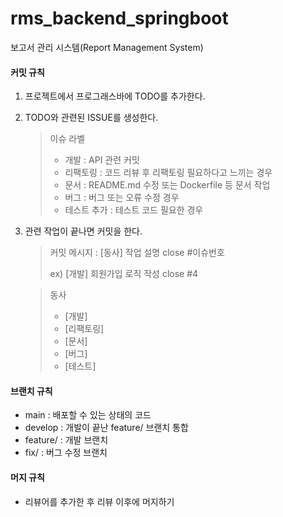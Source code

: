 # rms_backend_springboot

보고서 관리 시스템(Report Management System)

#### 커밋 규칙

1. 프로젝트에서 프로그래스바에 TODO를 추가한다.

2. TODO와 관련된 ISSUE를 생성한다.

   > 이슈 라벨
   >
   > + 개발 : API 관련 커밋
   > + 리팩토링 : 코드 리뷰 후 리팩토링 필요하다고 느끼는 경우
   > + 문서 : README.md 수정 또는 Dockerfile 등 문서 작업
   > + 버그 : 버그 또는 오류 수정 경우
   > + 테스트 추가 : 테스트 코드 필요한 경우

3. 관련 작업이 끝나면 커밋을 한다.

   > 커밋 메시지 : [동사] 작업 설명 close #이슈번호
   >
   > ex) [개발] 회원가입 로직 작성 close #4

   > 동사
   >
   > + [개발]
   > + [리팩토링]
   > + [문서]
   > + [버그]
   > + [테스트]

#### 브랜치 규칙

+ main : 배포할 수 있는 상태의 코드 
+ develop : 개발이 끝난 feature/ 브랜치 통합
+ feature/ : 개발 브랜치
+ fix/ : 버그 수정 브랜치

#### 머지 규칙

+ 리뷰어를 추가한 후 리뷰 이후에 머지하기